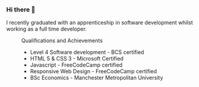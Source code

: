 ### Hi there 👋

<p>I recently graduated with an apprenticeship in software development whilst working as a full time developer.</p>

<figure>
    <figcaption>Qualifications and Achievements</figcaption>
    <ul>
        <li>Level 4 Software development - BCS certified</li>
        <li>HTML 5 & CSS 3 - Microsoft Certified</li>
        <li>Javascript - FreeCodeCamp certified</li>
        <li>Responsive Web Design -  FreeCodeCamp certified</li>
        <li>BSc Economics - Manchester Metropolitan University</li>
    </ul>
</figure>

<!--
**mcmahon91/mcmahon91** is a ✨ _special_ ✨ repository because its `README.md` (this file) appears on your GitHub profile.

Here are some ideas to get you started:

- 🔭 I’m currently working on ...
- 🌱 I’m currently learning ...
- 👯 I’m looking to collaborate on ...
- 🤔 I’m looking for help with ...
- 💬 Ask me about ...
- 📫 How to reach me: ...
- 😄 Pronouns: ...
- ⚡ Fun fact: ...
-->
